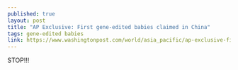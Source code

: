 ```yaml
---
published: true
layout: post
title: "AP Exclusive: First gene-edited babies claimed in China"
tags: gene-edited babies
link: https://www.washingtonpost.com/world/asia_pacific/ap-exclusive-first-gene-edited-babies-claimed-in-china/2018/11/25/bb9b74de-f124-11e8-99c2-cfca6fcf610c_story.html?noredirect=on&utm_term=.732cc8855484
---
```


STOP!!!

